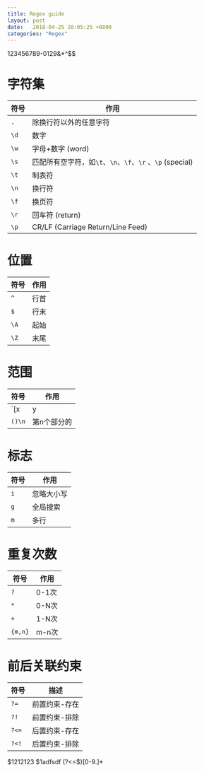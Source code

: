```yaml
---
title: Regex guide
layout: post
date:   2018-04-25 20:05:25 +0800
categories: "Regex"
---
```

123456789-0129&*^$$

# 字符集

|符号|作用|
|--|--|
|`.`| 除换行符以外的任意字符|
|`\d`|数字|
|`\w`|字母+数字 (word)|
|`\s`|匹配所有空字符，如`\t`、`\n`、`\f`、`\r` 、`\p` (special) |
|`\t`|制表符|
|`\n`|换行符|
|`\f`|换页符|
|`\r`|回车符 (return)|
|`\p`|CR/LF (Carriage Return/Line Feed)|

# 位置

|符号|作用|
|--|--|
|`^`|行首|
|`$`|行末|
|`\A`|起始|
|`\Z`|末尾|

# 范围

|符号|作用|
|--|--|
|`[x|y|z]`|x、y、z中的任意一个|
|`()\n`|第n个部分的|

# 标志
|符号|作用|
|--|--|
|`i`|忽略大小写|
|`g`|全局搜索|
|`m`|多行|

# 重复次数

|符号|作用|
|--|--|
|`?`|0-1次|
|`*`|0-N次|
|`+`|1-N次|
|`{m,n}`|m-n次|

# 前后关联约束

|符号|描述|
|--|--|
|`?=`|前置约束-存在|
|`?!`|前置约束-排除|
|`?<=`|后置约束-存在|
|`?<!`|后置约束-排除|

$1212123
$1adfsdf
(?<=\$)[0-9\.]*